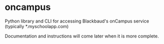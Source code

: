 oncampus
========

Python library and CLI for accessing Blackbaud's onCampus service (typically
\*.myschoolapp.com)

Documentation and instructions will come later when it is more complete.
